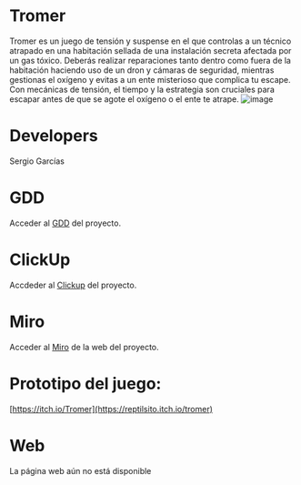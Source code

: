 # Tromer
Tromer es un juego de tensión y suspense en el que controlas a un técnico atrapado en una habitación sellada de una instalación secreta afectada por un gas tóxico. Deberás realizar reparaciones tanto dentro como fuera de la habitación haciendo uso de un dron y cámaras de seguridad, mientras gestionas el oxígeno y evitas a un ente misterioso que complica tu escape. Con mecánicas de tensión, el tiempo y la estrategia son cruciales para escapar antes de que se agote el oxígeno o el ente te atrape.
![image](https://github.com/user-attachments/assets/7d2d5178-bc83-4828-8800-0317840cc85c)

# Developers
Sergio Garcías

# GDD
Acceder al [GDD](https://docs.google.com/document/d/15-h4po_SSFAY2gdv4eAtcLt9I7rMMNudFp2nz-U9Ck8/edit?tab=t.0) del proyecto.

# ClickUp
Accdeder al [Clickup](https://app.clickup.com/9012482400/v/o/s/90122018752) del proyecto.

# Miro
Acceder al [Miro](https://miro.com/app/board/uXjVLIDNqaE=/) de la web del proyecto.

# Prototipo del juego:
[https://itch.io/Tromer](https://reptilsito.itch.io/tromer)

# Web
La página web aún no está disponible
